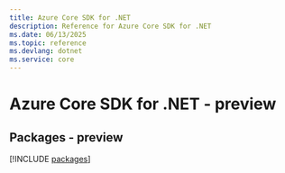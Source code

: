 ```yaml
---
title: Azure Core SDK for .NET
description: Reference for Azure Core SDK for .NET
ms.date: 06/13/2025
ms.topic: reference
ms.devlang: dotnet
ms.service: core
---
```

# Azure Core SDK for .NET - preview
## Packages - preview
[!INCLUDE [packages](core-index.md)]